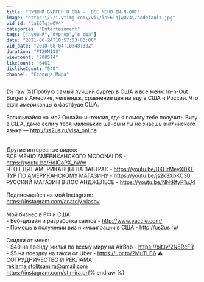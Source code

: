 ```yaml
---
title: "ЛУЧШИЙ БУРГЕР В США -  ВСЕ МЕНЮ IN-N-OUT"
image: "https:\/\/i.ytimg.com\/vi\/laE6TqjwOV4\/hqdefault.jpg"
vid_id: "laE6TqjwOV4"
categories: "Entertainment"
tags: ["лучший","бургер","в сша"]
date: "2021-06-24T18:57:53+03:00"
vid_date: "2018-08-04T10:48:38Z"
duration: "PT20M13S"
viewcount: "208514"
likeCount: "6461"
dislikeCount: "540"
channel: "Столица Мира"
---
```

{% raw %}Пробую самый лучший бургер в США и все меню In-n-Out Burger в Америке, челлендж, сравнение цен на еду в США и России. Что едят американцы в фастфуде США.<br /><br />Записывайся на мой Онлайн-интенсив, где я помогу тебе получить Визу в США, даже если у тебя маленькие шансы и ты не знаешь английского языка — <a rel="nofollow" target="blank" href="http://us2us.ru/visa_online">http://us2us.ru/visa_online</a><br /><br /><br />Другие интересные видео:<br />ВСЕ МЕНЮ АМЕРИКАНСКОГО MCDONALDS - <a rel="nofollow" target="blank" href="https://youtu.be/HdlCoPX_hWw">https://youtu.be/HdlCoPX_hWw</a><br />ЧТО ЕДЯТ АМЕРИКАНЦЫ НА ЗАВТРАК - <a rel="nofollow" target="blank" href="https://youtu.be/BKHrMeyXDXE">https://youtu.be/BKHrMeyXDXE</a><br />ТУР ПО АМЕРИКАНСКОМУ МАГАЗИНУ - <a rel="nofollow" target="blank" href="https://youtu.be/js2k3XpKC30">https://youtu.be/js2k3XpKC30</a><br />РУССКИЙ МАГАЗИН В ЛОС АНДЖЕЛЕСЕ - <a rel="nofollow" target="blank" href="https://youtu.be/NNtRfyP1uJ4">https://youtu.be/NNtRfyP1uJ4</a><br /><br />Подписывайся на мой Instagram:<br /><a rel="nofollow" target="blank" href="https://instagram.com/anatoly.vlasov">https://instagram.com/anatoly.vlasov</a><br /><br />Мой бизнес в РФ и США:<br />- Веб-дизайн и разработка сайтов - <a rel="nofollow" target="blank" href="http://www.yaccie.com/">http://www.yaccie.com/</a><br />- Помощь в получении виз и иммиграции в США - <a rel="nofollow" target="blank" href="http://us2us.ru/">http://us2us.ru/</a><br /><br />Скидки от меня:<br />- $40 на аренду жилья по всему миру на AirBnb - <a rel="nofollow" target="blank" href="https://bit.ly/2N8RcFR">https://bit.ly/2N8RcFR</a><br />- $5 на поездку на такси от Uber - <a rel="nofollow" target="blank" href="https://ubr.to/2MuTLB6">https://ubr.to/2MuTLB6</a> ⚠️ СОТРУДНИЧЕСТВО И РЕКЛАМА:<br />reklama.stolitsamira@gmail.com <br /><a rel="nofollow" target="blank" href="https://instagram.com/st.mira.pr">https://instagram.com/st.mira.pr</a>{% endraw %}

